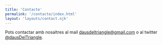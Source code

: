 ```yaml
---
title: 'Contacte'
permalink: '/contacte/index.html'
layout: 'layouts/contact.njk'
---
```


Pots contactar amb nosaltres al mail <a href="mailto:dausdeltriangle@gmail.com">dausdeltriangle@gmail.com</a> o al twitter <a href="https://twitter.com/dausDelTriangle">@dausDelTriangle</a>.

